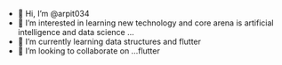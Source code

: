 - 👋 Hi, I’m @arpit034
- 👀 I’m interested in  learning new technology and core arena is artificial intelligence and data science ...
- 🌱 I’m currently learning data structures and flutter 
- 💞️ I’m looking to collaborate on ...flutter


<!---
arpit034/arpit034 is a ✨ special ✨ repository because its `README.md` (this file) appears on your GitHub profile.
You can click the Preview link to take a look at your changes.
--->
